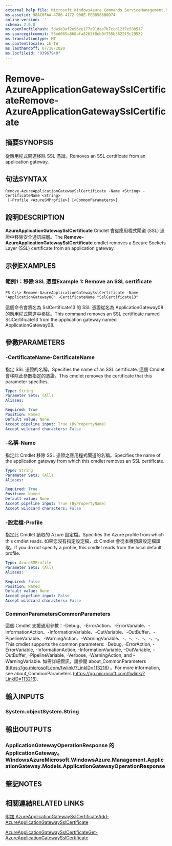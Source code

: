 ```yaml
---
external help file: Microsoft.WindowsAzure.Commands.ServiceManagement.Network.dll-Help.xml
ms.assetid: 98AC0FAA-4786-4172-908E-FEB8588B0D74
online version: ''
schema: 2.0.0
ms.openlocfilehash: 5da9e9af2e96ee177a91dae7b7ccd12f7e588517
ms.sourcegitcommit: 56ed085a868afa8263f8eb0f755b5822f5c29532
ms.translationtype: MT
ms.contentlocale: zh-TW
ms.lasthandoff: 07/18/2020
ms.locfileid: "93967940"
---
```

# <span data-ttu-id="4b203-101">Remove-AzureApplicationGatewaySslCertificate</span><span class="sxs-lookup"><span data-stu-id="4b203-101">Remove-AzureApplicationGatewaySslCertificate</span></span>

## <span data-ttu-id="4b203-102">摘要</span><span class="sxs-lookup"><span data-stu-id="4b203-102">SYNOPSIS</span></span>
<span data-ttu-id="4b203-103">從應用程式閘道移除 SSL 憑證。</span><span class="sxs-lookup"><span data-stu-id="4b203-103">Removes an SSL certificate from an application gateway.</span></span>

## <span data-ttu-id="4b203-104">句法</span><span class="sxs-lookup"><span data-stu-id="4b203-104">SYNTAX</span></span>

```
Remove-AzureApplicationGatewaySslCertificate -Name <String> -CertificateName <String>
 [-Profile <AzureSMProfile>] [<CommonParameters>]
```

## <span data-ttu-id="4b203-105">說明</span><span class="sxs-lookup"><span data-stu-id="4b203-105">DESCRIPTION</span></span>
<span data-ttu-id="4b203-106">**AzureApplicationGatewaySslCertificate** Cmdlet 會從應用程式閘道 (SSL) 憑證中移除安全通訊端層。</span><span class="sxs-lookup"><span data-stu-id="4b203-106">The **Remove-AzureApplicationGatewaySslCertificate** cmdlet removes a Secure Sockets Layer (SSL) certificate from an application gateway.</span></span>

## <span data-ttu-id="4b203-107">示例</span><span class="sxs-lookup"><span data-stu-id="4b203-107">EXAMPLES</span></span>

### <span data-ttu-id="4b203-108">範例1：移除 SSL 憑證</span><span class="sxs-lookup"><span data-stu-id="4b203-108">Example 1: Remove an SSL certificate</span></span>
```
PS C:\> Remove-AzureApplicationGatewaySslCertificate -Name "ApplicationGateway08" -CertificateName "SslCertificate13"
```

<span data-ttu-id="4b203-109">這個命令會將名為 SslCertificate13 的 SSL 憑證從名為 ApplicationGateway08 的應用程式閘道中移除。</span><span class="sxs-lookup"><span data-stu-id="4b203-109">This command removes an SSL certificate named SslCertificate13 from the application gateway named ApplicationGateway08.</span></span>

## <span data-ttu-id="4b203-110">參數</span><span class="sxs-lookup"><span data-stu-id="4b203-110">PARAMETERS</span></span>

### <span data-ttu-id="4b203-111">-CertificateName</span><span class="sxs-lookup"><span data-stu-id="4b203-111">-CertificateName</span></span>
<span data-ttu-id="4b203-112">指定 SSL 憑證的名稱。</span><span class="sxs-lookup"><span data-stu-id="4b203-112">Specifies the name of an SSL certificate.</span></span>
<span data-ttu-id="4b203-113">這個 Cmdlet 會移除此參數指定的憑證。</span><span class="sxs-lookup"><span data-stu-id="4b203-113">This cmdlet removes the certificate that this parameter specifies.</span></span>

```yaml
Type: String
Parameter Sets: (All)
Aliases: 

Required: True
Position: Named
Default value: None
Accept pipeline input: True (ByPropertyName)
Accept wildcard characters: False
```

### <span data-ttu-id="4b203-114">-名稱</span><span class="sxs-lookup"><span data-stu-id="4b203-114">-Name</span></span>
<span data-ttu-id="4b203-115">指定此 Cmdlet 移除 SSL 憑證之應用程式閘道的名稱。</span><span class="sxs-lookup"><span data-stu-id="4b203-115">Specifies the name of the application gateway from which this cmdlet removes an SSL certificate.</span></span>

```yaml
Type: String
Parameter Sets: (All)
Aliases: 

Required: True
Position: Named
Default value: None
Accept pipeline input: True (ByPropertyName)
Accept wildcard characters: False
```

### <span data-ttu-id="4b203-116">-設定檔</span><span class="sxs-lookup"><span data-stu-id="4b203-116">-Profile</span></span>
<span data-ttu-id="4b203-117">指定此 Cmdlet 讀取的 Azure 設定檔。</span><span class="sxs-lookup"><span data-stu-id="4b203-117">Specifies the Azure profile from which this cmdlet reads.</span></span>
<span data-ttu-id="4b203-118">如果您沒有指定設定檔，此 Cmdlet 會從本機預設設定檔讀取。</span><span class="sxs-lookup"><span data-stu-id="4b203-118">If you do not specify a profile, this cmdlet reads from the local default profile.</span></span>

```yaml
Type: AzureSMProfile
Parameter Sets: (All)
Aliases: 

Required: False
Position: Named
Default value: None
Accept pipeline input: False
Accept wildcard characters: False
```

### <span data-ttu-id="4b203-119">CommonParameters</span><span class="sxs-lookup"><span data-stu-id="4b203-119">CommonParameters</span></span>
<span data-ttu-id="4b203-120">這個 Cmdlet 支援通用參數：-Debug、-ErrorAction、-ErrorVariable、-InformationAction、-InformationVariable、-OutVariable、-OutBuffer、-PipelineVariable、-WarningAction、-WarningVariable、-、-、-、-、-、-。</span><span class="sxs-lookup"><span data-stu-id="4b203-120">This cmdlet supports the common parameters: -Debug, -ErrorAction, -ErrorVariable, -InformationAction, -InformationVariable, -OutVariable, -OutBuffer, -PipelineVariable, -Verbose, -WarningAction, and -WarningVariable.</span></span> <span data-ttu-id="4b203-121">如需詳細資訊，請參閱 about_CommonParameters (https://go.microsoft.com/fwlink/?LinkID=113216) 。</span><span class="sxs-lookup"><span data-stu-id="4b203-121">For more information, see about_CommonParameters (https://go.microsoft.com/fwlink/?LinkID=113216).</span></span>

## <span data-ttu-id="4b203-122">輸入</span><span class="sxs-lookup"><span data-stu-id="4b203-122">INPUTS</span></span>

### <span data-ttu-id="4b203-123">System.object</span><span class="sxs-lookup"><span data-stu-id="4b203-123">System.String</span></span>

## <span data-ttu-id="4b203-124">輸出</span><span class="sxs-lookup"><span data-stu-id="4b203-124">OUTPUTS</span></span>

### <span data-ttu-id="4b203-125">ApplicationGatewayOperationResponse 的 ApplicationGateway。 WindowsAzure</span><span class="sxs-lookup"><span data-stu-id="4b203-125">Microsoft.WindowsAzure.Management.ApplicationGateway.Models.ApplicationGatewayOperationResponse</span></span>

## <span data-ttu-id="4b203-126">筆記</span><span class="sxs-lookup"><span data-stu-id="4b203-126">NOTES</span></span>

## <span data-ttu-id="4b203-127">相關連結</span><span class="sxs-lookup"><span data-stu-id="4b203-127">RELATED LINKS</span></span>

[<span data-ttu-id="4b203-128">附加 AzureApplicationGatewaySslCertificate</span><span class="sxs-lookup"><span data-stu-id="4b203-128">Add-AzureApplicationGatewaySslCertificate</span></span>](./Add-AzureApplicationGatewaySslCertificate.md)

[<span data-ttu-id="4b203-129">AzureApplicationGatewaySslCertificate</span><span class="sxs-lookup"><span data-stu-id="4b203-129">Get-AzureApplicationGatewaySslCertificate</span></span>](./Get-AzureApplicationGatewaySslCertificate.md)
